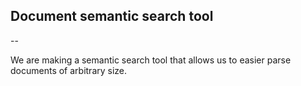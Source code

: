 ## Document semantic search tool
--

We are making a semantic search tool that allows us to easier parse documents of arbitrary size.